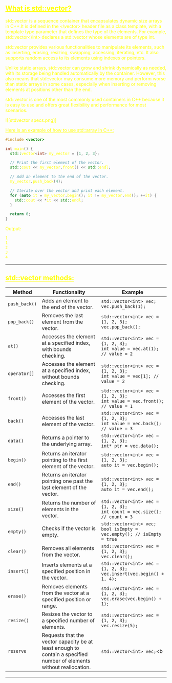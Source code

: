 ## <font color="yellow"><u>What is std::vector?</u></f>

std::vector is a sequence container that encapsulates dynamic size arrays in C++.It is defined in the <\vector> header file as a class template, with a template type parameter that defines the type of the elements. For example, std::vector<\int> declares a std::vector whose elements are of type int.

std::vector provides various functionalities to manipulate its elements, such as inserting, erasing, resizing, swapping, accessing, iterating, etc. It also supports random access to its elements using indexes or pointers.

Unlike static arrays, std::vector can grow and shrink dynamically as needed, with its storage being handled automatically by the container. However, this also means that std::vector may consume more memory and perform worse than static arrays in some cases, especially when inserting or removing elements at positions other than the end.

std::vector is one of the most commonly used containers in C++ because it is easy to use and offers great flexibility and performance for most scenarios. 

![[stdvector specs.png]]

<u>Here is an example of how to use std::array in C++:</u>

```C++
#include <vector>

int main() {
  std::vector<int> my_vector = {1, 2, 3};

  // Print the first element of the vector.
  std::cout << my_vector.front() << std::endl;

  // Add an element to the end of the vector.
  my_vector.push_back(4);

  // Iterate over the vector and print each element.
  for (auto it = my_vector.begin(); it != my_vector.end(); ++it) {
    std::cout << *it << std::endl;
  }

  return 0;
}
```

Output:

```txt
1
1
2
3
4
```

---
## <font color="yellow"><u>std::vector methods:</u></f>

|Method|Functionality|Example|
|---|---|---|
|`push_back()`|Adds an element to the end of the vector.|`std::vector<int> vec;`<br>`vec.push_back(1);`|
|`pop_back()`|Removes the last element from the vector.|`std::vector<int> vec = {1, 2, 3};`<br>`vec.pop_back();`|
|`at()`|Accesses the element at a specified index, with bounds checking.|`std::vector<int> vec = {1, 2, 3};`<br>`int value = vec.at(1); // value = 2`|
|`operator[]`|Accesses the element at a specified index, without bounds checking.|`std::vector<int> vec = {1, 2, 3};`<br>`int value = vec[1]; // value = 2`|
|`front()`|Accesses the first element of the vector.|`std::vector<int> vec = {1, 2, 3};`<br>`int value = vec.front(); // value = 1`|
|`back()`|Accesses the last element of the vector.|`std::vector<int> vec = {1, 2, 3};`<br>`int value = vec.back(); // value = 3`|
|`data()`|Returns a pointer to the underlying array.|`std::vector<int> vec = {1, 2, 3};`<br>`int* ptr = vec.data();`|
|`begin()`|Returns an iterator pointing to the first element of the vector.|`std::vector<int> vec = {1, 2, 3};`<br>`auto it = vec.begin();`|
|`end()`|Returns an iterator pointing one past the last element of the vector.|`std::vector<int> vec = {1, 2, 3};`<br>`auto it = vec.end();`|
|`size()`|Returns the number of elements in the vector.|`std::vector<int> vec = {1, 2, 3};`<br>`int count = vec.size(); // count = 3`|
|`empty()`|Checks if the vector is empty.|`std::vector<int> vec;`<br>`bool isEmpty = vec.empty(); // isEmpty = true`|
|`clear()`|Removes all elements from the vector.|`std::vector<int> vec = {1, 2, 3};`<br>`vec.clear();`|
|`insert()`|Inserts elements at a specified position in the vector.|`std::vector<int> vec = {1, 2, 3};`<br>`vec.insert(vec.begin() + 1, 4);`|
|`erase()`|Removes elements from the vector at a specified position or range.|`std::vector<int> vec = {1, 2, 3};`<br>`vec.erase(vec.begin() + 1);`|
|`resize()`|Resizes the vector to a specified number of elements.|`std::vector<int> vec = {1, 2, 3};`<br>`vec.resize(5);`|
|`reserve`|Requests that the vector capacity be at least enough to contain a specified number of elements without reallocation.|`std::vector<int> vec;`<b|

---


